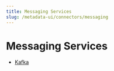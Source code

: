 ```yaml
---
title: Messaging Services
slug: /metadata-ui/connectors/messaging
---
```


# Messaging Services

- [Kafka](/metadata-ui/connectors/messaging/kafka) 
